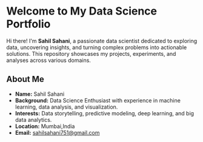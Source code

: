 # Welcome to My Data Science Portfolio

Hi there! I'm **Sahil Sahani**, a passionate data scientist dedicated to exploring data, uncovering insights, and turning complex problems into actionable solutions. This repository showcases my projects, experiments, and analyses across various domains.

## About Me

- **Name:** Sahil Sahani
- **Background:** Data Science Enthusiast with experience in machine learning, data analysis, and visualization.
- **Interests:** Data storytelling, predictive modeling, deep learning, and big data analytics.
- **Location:**  Mumbai,India
- **Email:** sahilsahani751@gmail.com
